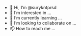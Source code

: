 - 👋 Hi, I’m @surykntprsd
- 👀 I’m interested in ...
- 🌱 I’m currently learning ...
- 💞️ I’m looking to collaborate on ...
- 📫 How to reach me ...

<!---
surykntprsd/surykntprsd is a ✨ special ✨ repository because its `README.md` (this file) appears on your GitHub profile.
You can click the Preview link to take a look at your changes.
--->
